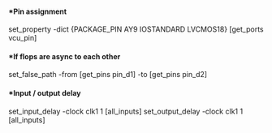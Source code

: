 #### *Pin assignment
set_property -dict {PACKAGE_PIN AY9 IOSTANDARD LVCMOS18} [get_ports vcu_pin]

#### *If flops are async to each other 
set_false_path -from [get_pins pin_d1] -to [get_pins pin_d2]

#### *Input / output delay 
set_input_delay -clock clk1 1 [all_inputs]
set_output_delay -clock clk1 1 [all_inputs]
